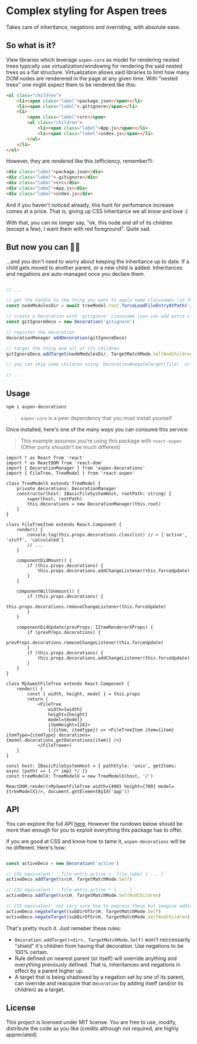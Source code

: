 # Complex styling for Aspen trees

Takes care of inheritance, negations and overriding, with absolute ease.

## So what is it?

View libraries which leverage `aspen-core` as model for rendering nested trees typically use virtualization/windowing for rendering the said nested trees as a flat structure.
Virtualization allows said libraries to limit how many DOM nodes are renderered in the page at any given time. With "nested trees" one might expect them to be rendered like this:

```html
<ul class="children">
    <li><span class="label">package.json</span></li>
    <li><span class="label">.gitignore</span></li>
    <li>
        <span class="label">src</span>
        <ul class="children">
            <li><span class="label">App.js</span></li>
            <li><span class="label">index.js</span></li>
        </ul>
    </li>
</ul>
```

However, they are rendered like this (efficiency, remember?):

```html
<div class="label">package.json</div>
<div class="label">.gitignore</div>
<div class="label">src</div>
<div class="label">App.js</div>
<div class="label">index.js</div>
```

And if you haven't noticed already, this hunt for perfomance increase comes at a price. That is, giving up CSS inheritance we all know and love :(

With that, you can no longer say, "ok, this node and *all* of its children (except a few), I want them with red foreground". Quite sad.

## But now you can 👏👏

...and you don't need to worry about keeping the inheritance up to date. If a child gets moved to another parent, or a new child is added. Inheritances and negations
are auto-managed once you declare them.

```typescript

// ...

// get the handle to the thing you want to apply some classnames (in future we'll also support glob patterns!)
const nodeModulesDir = await treeModel.root.forceLoadFileEntryAtPath('/path/to/node_modules')

// create a Decoration with 'gitignore' classname (you can add extra classnames to one Decoration)
const gitIgnoreDeco = new Decoration('gitignore')

// register the decoration
decorationManager.addDecoration(gitIgnoreDeco)

// target the thing and all of its children
gitIgnoreDeco.addTarget(nodeModulesDir, TargetMatchMode.SelfAndChildren)

// you can skip some children using `Decoration#negateTarget(file)` or `Decoration#negateTarget(dir, TargetMatchMode.SelfAndChildren)`

// ...
```

## Usage

```bash
npm i aspen-decorations
```

> `aspen-core` is a peer dependency that you must install yourself

Once installed, here's one of the many ways you can consume this service:

> This example assumes you're using this package with `react-aspen` (Other ports shouldn't be much different)

```tsx
import * as React from 'react'
import * as ReactDOM from 'react-dom'
import { DecorationManager } from 'aspen-decorations'
import { FileTree, TreeModel } from 'react-aspen'

class TreeModelX extends TreeModel {
    private decorations: DecorationManager
    constructor(host: IBasicFileSystemHost, rootPath: string) {
        super(host, rootPath)
        this.decorations = new DecorationManager(this.root)
    }
}

class FileTreeItem extends React.Component {
    render() {
        console.log(this.props.decorations.classlist) // > ['active', 'stuff', 'calculated']
        // ...
    }

    componentDidMount() {
        if (this.props.decorations) {
            this.props.decorations.addChangeListener(this.forceUpdate)
        }
    }

    componentWillUnmount() {
        if (this.props.decorations) {
            this.props.decorations.removeChangeListener(this.forceUpdate)
        }
    }

    componentDidUpdate(prevProps: IItemRendererXProps) {
        if (prevProps.decorations) {
            prevProps.decorations.removeChangeListener(this.forceUpdate)
        }
        if (this.props.decorations) {
            this.props.decorations.addChangeListener(this.forceUpdate)
        }
    }
}

class MySweetFileTree extends React.Component {
    render() {
        const { width, height, model } = this.props
        return (
            <FileTree
                width={width}
                height={height}
                model={model}
                itemHeight={24}>
                {({item, itemType}) => <FileTreeItem item={item} itemType={itemType} decorations={model.decorations.getDecorations(item)} />}
            </FileTreee>)
    }
}

const host: IBasicFileSystemHost = { pathStyle: 'unix', getItems: async (path) => { /* impl */ }}
const treeModelX: TreeModelX = new TreeModelX(host, '/')

ReactDOM.render(<MySweetFileTree width={400} height={700} model={treeModelX}/>, document.getElementById('app'))
```

## API

You can explore the full API [here](https://neeksandhu.github.io/aspen-decorations). However the rundown below should be more than enough for you to exploit
everything this package has to offer.

If you are good at CSS and know how to tame it, `aspen-decorations` will be no different. Here's how:

```typescript

const activeDeco = new Decoration('active')

// CSS equivalent: `.file-entry.active > .file-label { ... }`
activeDeco.addTarget(srcH, TargetMatchMode.Self)

// CSS equivalent: `.file-entry.active * { ... }`
activeDeco.addTarget(srcH, TargetMatchMode.SelfAndChildren)

// CSS equivalent: not very sure how to express these but imagine adding `:not(<selector>)` to above examples
activeDeco.negateTarget(subDirOfSrcH, TargetMatchMode.Self)
activeDeco.negateTarget(subDirOfSrcH, TargetMatchMode.SelfAndChildren)
```

That's pretty much it. Just remeber these rules:

 - `Decoration.addTarget(<dir>, TargetMatchMode.Self)` won't neccessarily "shield" it's children from having that decoration. Use negations to be 100% certain.
 - Rule defined on nearest parent (or itself) will override anything and everything previously defined. That is, inheritances and negations in effect by a parent higher up.
 - A target that is being shadowed by a negation set by one of its parent, can override and reacquire that `Decoration` by adding itself (and/or its children) as a target. 

## License

This project is licensed under MIT license. You are free to use, modify, distribute the code as you like (credits although not required, are highly appreciated)
